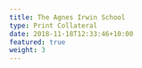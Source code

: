```yaml
---
title: The Agnes Irwin School
type: Print Collateral
date: 2018-11-18T12:33:46+10:00
featured: true
weight: 3
---
```

